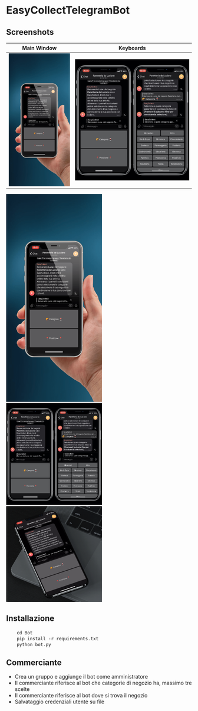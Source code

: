 # EasyCollectTelegramBot

## Screenshots

Main Window | Keyboards
:-------------------------:|:-------------------------:
![Screenshot](Screenshots/1.PNG) | ![Screenshot](Screenshots/3.JPG)

<img src="Screenshots/1.PNG" width="260"/> <img src="Screenshots/3.JPG" width="260"/> <img src="Screenshots/8.PNG" width="260"/> 

## Installazione

```shell
	cd Bot
	pip install -r requirements.txt
	python bot.py
```


## Commerciante

- Crea un gruppo e aggiunge il bot come amministratore
- Il commerciante riferisce al bot che categorie di negozio ha, massimo tre scelte
- Il commerciante riferisce al bot dove si trova il negozio
- Salvataggio credenziali utente su file

